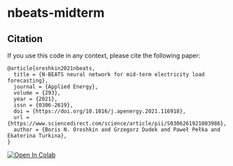 # nbeats-midterm

## Citation

If you use this code in any context, please cite the following paper:

```
@article{oreshkin2021nbeats,
  title = {N-BEATS neural network for mid-term electricity load forecasting},
  journal = {Applied Energy},
  volume = {293},
  year = {2021},
  issn = {0306-2619},
  doi = {https://doi.org/10.1016/j.apenergy.2021.116918},
  url = {https://www.sciencedirect.com/science/article/pii/S0306261921003986},
  author = {Boris N. Oreshkin and Grzegorz Dudek and Paweł Pełka and Ekaterina Turkina},
}
```

[![Open In Colab](https://colab.research.google.com/assets/colab-badge.svg)](https://colab.research.google.com/drive/12Xon4JvJltF1mv138I3UwlpC79sL-BLa)
